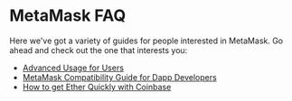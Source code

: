 # MetaMask FAQ

Here we've got a variety of guides for people interested in MetaMask. Go ahead and check out the one that interests you:

- [Advanced Usage for Users](./USERS.md)
- [MetaMask Compatibility Guide for Dapp Developers](./DEVELOPERS.md)
- [How to get Ether Quickly with Coinbase](./COINBASE.md)

